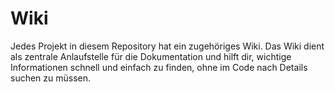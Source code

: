 # Wiki

Jedes Projekt in diesem Repository hat ein zugehöriges Wiki. Das Wiki dient als zentrale Anlaufstelle für die
Dokumentation und hilft dir, wichtige Informationen schnell und einfach zu finden, ohne im Code nach Details suchen zu
müssen.
